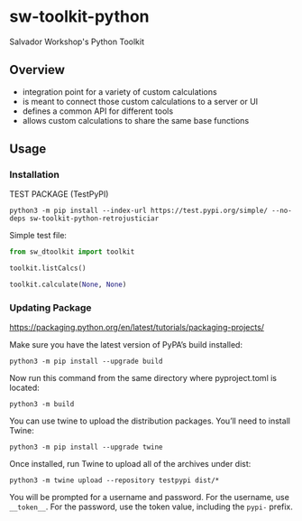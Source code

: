 # sw-toolkit-python

Salvador Workshop's Python Toolkit

## Overview

- integration point for a variety of custom calculations
- is meant to connect those custom calculations to a server or UI
- defines a common API for different tools
- allows custom calculations to share the same base functions

## Usage

### Installation

TEST PACKAGE (TestPyPI)

`python3 -m pip install --index-url https://test.pypi.org/simple/ --no-deps sw-toolkit-python-retrojusticiar`

Simple test file:

```python
from sw_dtoolkit import toolkit

toolkit.listCalcs()

toolkit.calculate(None, None)
```

### Updating Package

https://packaging.python.org/en/latest/tutorials/packaging-projects/

Make sure you have the latest version of PyPA’s build installed:

`python3 -m pip install --upgrade build`

Now run this command from the same directory where pyproject.toml is located:

`python3 -m build`

You can use twine to upload the distribution packages. You’ll need to install Twine:

`python3 -m pip install --upgrade twine`

Once installed, run Twine to upload all of the archives under dist:

`python3 -m twine upload --repository testpypi dist/*`

You will be prompted for a username and password. For the username, use `__token__`. For the password, use the token value, including the `pypi-` prefix.
